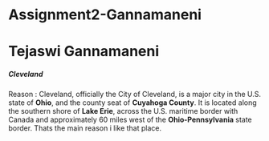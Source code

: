 # Assignment2-Gannamaneni
# Tejaswi Gannamaneni 
##### Cleveland

Reason : Cleveland, officially the City of Cleveland, is a major city in the U.S. state of **Ohio**, and the county seat of **Cuyahoga County**. It is located along the southern shore of **Lake Erie**, across the U.S. maritime border with Canada and approximately 60 miles west of the **Ohio-Pennsylvania** state border. Thats the main reason i like that place.

